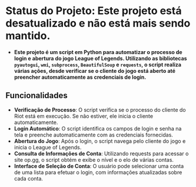 # Status do Projeto: Este projeto está desatualizado e não está mais sendo mantido.



- **Este projeto é um script em Python para automatizar o processo de login e abertura do jogo League of Legends. Utilizando as bibliotecas `pyautogui`, `wmi`, `subprocess`, `BeautifulSoup` e `requests`, o script realiza várias ações, desde verificar se o cliente do jogo está aberto até preencher automaticamente as credenciais de login.**

## Funcionalidades

- **Verificação de Processo**: O script verifica se o processo do cliente do Riot está em execução. Se não estiver, ele inicia o cliente automaticamente.
- **Login Automático**: O script identifica os campos de login e senha na tela e preenche automaticamente com as credenciais fornecidas.
- **Abertura do Jogo**: Após o login, o script navega pelo cliente do jogo e inicia o League of Legends.
- **Consulta de Informações de Conta**: Utilizando requests para acessar o site op.gg, o script obtém e exibe o nível e o elo de várias contas.
- **Interface de Seleção de Conta**: O usuário pode selecionar uma conta de uma lista para efetuar o login, com informações atualizadas sobre cada conta.
